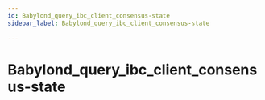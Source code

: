 ```yaml
---
id: Babylond_query_ibc_client_consensus-state
sidebar_label: Babylond_query_ibc_client_consensus-state

---
```


# Babylond_query_ibc_client_consensus-state